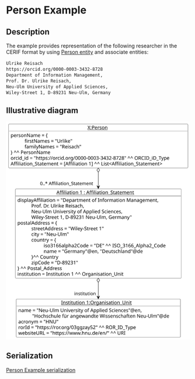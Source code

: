 # Person Example

## Description
The example provides representation of the following researcher in the CERIF format by using [Person entity](../entities/Person.md) and associate entities:

````
Ulrike Reisach
https://orcid.org/0000-0003-3432-8728
Department of Information Management, 
Prof. Dr. Ulrike Reisach, 
Neu-Ulm University of Applied Sciences, 
Wiley-Street 1, D-89231 Neu-Ulm, Germany
````


## Illustrative diagram

![Person Example diagram](../diagrams/PersonExample.svg)

## Serialization

[Person Example serialization](../serializations/RDF/personExample1.owl)